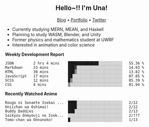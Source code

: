 <h2 align="center">
  Hello~!! I'm Una!
</h2>

<p align="center">
  <a href="https://anarchy.website/">Blog</a> &bull;
  <a href="https://una-ada.github.io/">Portfolio</a> &bull;
  <a href="https://twitter.com/xn__z7x">Twitter</a>
</p>

- Currently studying MERN, MEAN, and Haskell
- Planning to study WASM, Blender, and Unity
- Former physics and mathematics student at UWRF
- Interested in animation and color science

**Weekly Development Report**

<!--START_SECTION:waka-->

```text
JSON         2 hrs 4 mins    ██████████████░░░░░░░░░░░   55.36 %
Markdown     33 mins         ███▓░░░░░░░░░░░░░░░░░░░░░   14.93 %
HTML         30 mins         ███▒░░░░░░░░░░░░░░░░░░░░░   13.82 %
JavaScript   17 mins         ██░░░░░░░░░░░░░░░░░░░░░░░   07.85 %
SCSS         12 mins         █▒░░░░░░░░░░░░░░░░░░░░░░░   05.39 %
CSS          4 mins          ▒░░░░░░░░░░░░░░░░░░░░░░░░   01.94 %
```

<!--END_SECTION:waka-->

**Recently Watched Anime**

<!-- RECENT-ANIME:START -->

    Rougo ni Sonaete Isekai ...  ████░░░░░░░░░░░░░░░░░░░░░   2/12
    Oniichan wa Oshimai!         ████░░░░░░░░░░░░░░░░░░░░░   2/12
    Buddy Daddies                ███░░░░░░░░░░░░░░░░░░░░░░   2/13
    Saikyou Onmyouji no Isek...  ░░░░░░░░░░░░░░░░░░░░░░░░░   2/???
    Tomo-chan wa Onnanoko!       █░░░░░░░░░░░░░░░░░░░░░░░░   1/13
<!-- RECENT-ANIME:END -->
